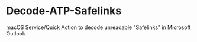 # Decode-ATP-Safelinks
macOS Service/Quick Action to decode unreadable "Safelinks" in Microsoft Outlook
